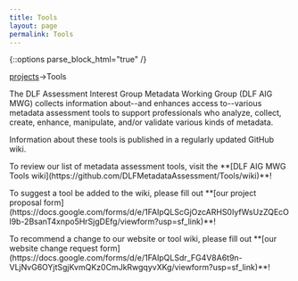 ```yaml
---
title: Tools
layout: page
permalink: Tools
---
```

   {::options parse_block_html="true" /}

<a href="/Projects">projects</a>->Tools

<p>The DLF Assessment Interest Group Metadata Working Group (DLF AIG MWG) collects  information about--and enhances access to--various metadata assessment tools to support professionals who analyze, collect, create, enhance, manipulate, and/or validate various kinds of metadata.</p> 

<p>Information about these tools is published in a regularly updated GitHub wiki.</p>

<p>To review our list of metadata assessment tools, visit the **[DLF AIG MWG Tools wiki](https://github.com/DLFMetadataAssessment/Tools/wiki)**!</p>

<p>To suggest a tool be added to the wiki, please fill out **[our project proposal form](https://docs.google.com/forms/d/e/1FAIpQLScGjOzcARHS0IyfWsUzZQEcOl9b-2BsanT4xnpo5HrSjgDEfg/viewform?usp=sf_link)**!</p>

<p>To recommend a change to our website or tool wiki, please fill out **[our website change request form](https://docs.google.com/forms/d/e/1FAIpQLSdr_FG4V8A6t9n-VLjNvG6OYjtSgjKvmQKz0CmJkRwgqyvXKg/viewform?usp=sf_link)**!</p>
